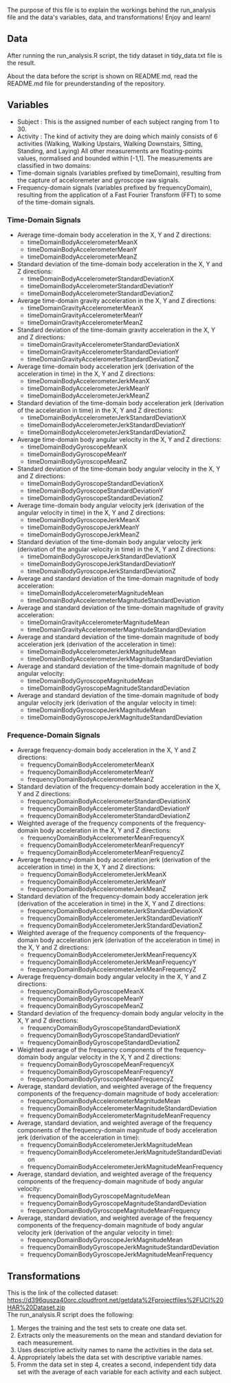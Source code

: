 The purpose of this file is to explain the workings behind the run_analysis file and the data's variables, data, and transformations! Enjoy and learn!
## Data
After running the run_analysis.R script, the tidy dataset in tidy_data.txt file is the result.

About the data before the script is shown on README.md, read the README.md file for preunderstanding of the repository.
## Variables
- Subject : This is the assigned number of each subject ranging from 1 to 30.
- Activity : The kind of activity they are doing which mainly consists of 6 activities (Walking, Walking Upstairs, Walking Downstairs, Sitting, Standing, and Laying)
All other measurements are floating-points values, normalised and bounded within [-1,1]. The measurements are classified in two domains:
- Time-domain signals (variables prefixed by timeDomain), resulting from the capture of acceloremeter and gyroscope raw signals.
- Frequency-domain signals (variables prefixed by frequencyDomain), resulting from the application of a Fast Fourier Transform (FFT) to some of the time-domain signals.
### Time-Domain Signals
* Average time-domain body acceleration in the X, Y and Z directions:
  - timeDomainBodyAccelerometerMeanX
  - timeDomainBodyAccelerometerMeanY
  - timeDomainBodyAccelerometerMeanZ
* Standard deviation of the time-domain body acceleration in the X, Y and Z directions:
  - timeDomainBodyAccelerometerStandardDeviationX
  - timeDomainBodyAccelerometerStandardDeviationY
  - timeDomainBodyAccelerometerStandardDeviationZ
* Average time-domain gravity acceleration in the X, Y and Z directions:
  - timeDomainGravityAccelerometerMeanX
  - timeDomainGravityAccelerometerMeanY
  - timeDomainGravityAccelerometerMeanZ
* Standard deviation of the time-domain gravity acceleration in the X, Y and Z directions:
  - timeDomainGravityAccelerometerStandardDeviationX
  - timeDomainGravityAccelerometerStandardDeviationY
  - timeDomainGravityAccelerometerStandardDeviationZ
* Average time-domain body acceleration jerk (derivation of the acceleration in time) in the X, Y and Z directions:
  - timeDomainBodyAccelerometerJerkMeanX
  - timeDomainBodyAccelerometerJerkMeanY
  - timeDomainBodyAccelerometerJerkMeanZ
* Standard deviation of the time-domain body acceleration jerk (derivation of the acceleration in time) in the X, Y and Z directions:
  - timeDomainBodyAccelerometerJerkStandardDeviationX
  - timeDomainBodyAccelerometerJerkStandardDeviationY
  - timeDomainBodyAccelerometerJerkStandardDeviationZ
* Average time-domain body angular velocity in the X, Y and Z directions:
  - timeDomainBodyGyroscopeMeanX
  - timeDomainBodyGyroscopeMeanY
  - timeDomainBodyGyroscopeMeanZ
* Standard deviation of the time-domain body angular velocity in the X, Y and Z directions:
  - timeDomainBodyGyroscopeStandardDeviationX
  - timeDomainBodyGyroscopeStandardDeviationY
  - timeDomainBodyGyroscopeStandardDeviationZ
* Average time-domain body angular velocity jerk (derivation of the angular velocity in time) in the X, Y and Z directions:
  - timeDomainBodyGyroscopeJerkMeanX
  - timeDomainBodyGyroscopeJerkMeanY
  - timeDomainBodyGyroscopeJerkMeanZ
* Standard deviation of the time-domain body angular velocity jerk (derivation of the angular velocity in time) in the X, Y and Z directions:
  - timeDomainBodyGyroscopeJerkStandardDeviationX
  - timeDomainBodyGyroscopeJerkStandardDeviationY
  - timeDomainBodyGyroscopeJerkStandardDeviationZ
* Average and standard deviation of the time-domain magnitude of body acceleration:
  - timeDomainBodyAccelerometerMagnitudeMean
  - timeDomainBodyAccelerometerMagnitudeStandardDeviation
* Average and standard deviation of the time-domain magnitude of gravity acceleration:
  - timeDomainGravityAccelerometerMagnitudeMean
  - timeDomainGravityAccelerometerMagnitudeStandardDeviation
* Average and standard deviation of the time-domain magnitude of body acceleration jerk (derivation of the acceleration in time):
  - timeDomainBodyAccelerometerJerkMagnitudeMean
  - timeDomainBodyAccelerometerJerkMagnitudeStandardDeviation
* Average and standard deviation of the time-domain magnitude of body angular velocity:
  - timeDomainBodyGyroscopeMagnitudeMean
  - timeDomainBodyGyroscopeMagnitudeStandardDeviation
* Average and standard deviation of the time-domain magnitude of body angular velocity jerk (derivation of the angular velocity in time):
  - timeDomainBodyGyroscopeJerkMagnitudeMean
  - timeDomainBodyGyroscopeJerkMagnitudeStandardDeviation
### Frequence-Domain Signals
* Average frequency-domain body acceleration in the X, Y and Z directions:
  - frequencyDomainBodyAccelerometerMeanX
  - frequencyDomainBodyAccelerometerMeanY
  - frequencyDomainBodyAccelerometerMeanZ
* Standard deviation of the frequency-domain body acceleration in the X, Y and Z directions:
  - frequencyDomainBodyAccelerometerStandardDeviationX
  - frequencyDomainBodyAccelerometerStandardDeviationY
  - frequencyDomainBodyAccelerometerStandardDeviationZ
* Weighted average of the frequency components of the frequency-domain body acceleration in the X, Y and Z directions:
  - frequencyDomainBodyAccelerometerMeanFrequencyX
  - frequencyDomainBodyAccelerometerMeanFrequencyY
  - frequencyDomainBodyAccelerometerMeanFrequencyZ
* Average frequency-domain body acceleration jerk (derivation of the acceleration in time) in the X, Y and Z directions:
  - frequencyDomainBodyAccelerometerJerkMeanX
  - frequencyDomainBodyAccelerometerJerkMeanY
  - frequencyDomainBodyAccelerometerJerkMeanZ
* Standard deviation of the frequency-domain body acceleration jerk (derivation of the acceleration in time) in the X, Y and Z directions:
  - frequencyDomainBodyAccelerometerJerkStandardDeviationX
  - frequencyDomainBodyAccelerometerJerkStandardDeviationY
  - frequencyDomainBodyAccelerometerJerkStandardDeviationZ
* Weighted average of the frequency components of the frequency-domain body acceleration jerk (derivation of the acceleration in time) in the X, Y and Z directions:
  - frequencyDomainBodyAccelerometerJerkMeanFrequencyX
  - frequencyDomainBodyAccelerometerJerkMeanFrequencyY
  - frequencyDomainBodyAccelerometerJerkMeanFrequencyZ
* Average frequency-domain body angular velocity in the X, Y and Z directions:
  - frequencyDomainBodyGyroscopeMeanX
  - frequencyDomainBodyGyroscopeMeanY
  - frequencyDomainBodyGyroscopeMeanZ
* Standard deviation of the frequency-domain body angular velocity in the X, Y and Z directions:
  - frequencyDomainBodyGyroscopeStandardDeviationX
  - frequencyDomainBodyGyroscopeStandardDeviationY
  - frequencyDomainBodyGyroscopeStandardDeviationZ
* Weighted average of the frequency components of the frequency-domain body angular velocity in the X, Y and Z directions:
  - frequencyDomainBodyGyroscopeMeanFrequencyX
  - frequencyDomainBodyGyroscopeMeanFrequencyY
  - frequencyDomainBodyGyroscopeMeanFrequencyZ
* Average, standard deviation, and weighted average of the frequency components of the frequency-domain magnitude of body acceleration:
  - frequencyDomainBodyAccelerometerMagnitudeMean
  - frequencyDomainBodyAccelerometerMagnitudeStandardDeviation
  - frequencyDomainBodyAccelerometerMagnitudeMeanFrequency
* Average, standard deviation, and weighted average of the frequency components of the frequency-domain magnitude of body acceleration jerk (derivation of the acceleration in time):
  - frequencyDomainBodyAccelerometerJerkMagnitudeMean
  - frequencyDomainBodyAccelerometerJerkMagnitudeStandardDeviation
  - frequencyDomainBodyAccelerometerJerkMagnitudeMeanFrequency
* Average, standard deviation, and weighted average of the frequency components of the frequency-domain magnitude of body angular velocity:
  - frequencyDomainBodyGyroscopeMagnitudeMean
  - frequencyDomainBodyGyroscopeMagnitudeStandardDeviation
  - frequencyDomainBodyGyroscopeMagnitudeMeanFrequency
* Average, standard deviation, and weighted average of the frequency components of the frequency-domain magnitude of body angular velocity jerk (derivation of the angular velocity in time):
  - frequencyDomainBodyGyroscopeJerkMagnitudeMean
  - frequencyDomainBodyGyroscopeJerkMagnitudeStandardDeviation
  - frequencyDomainBodyGyroscopeJerkMagnitudeMeanFrequency
## Transformations
This is the link of the collected dataset: 
https://d396qusza40orc.cloudfront.net/getdata%2Fprojectfiles%2FUCI%20HAR%20Dataset.zip  
The run_analysis.R script does the following:
1. Merges the training and the test sets to create one data set.
2. Extracts only the measurements on the mean and standard deviation for each measurement.
3. Uses descriptive activity names to name the activities in the data set.
4. Appropriately labels the data set with descriptive variable names.
5. Fromm the data set in step 4, creates a second, independent tidy data set with the average of each variable for each activity and each subject.

